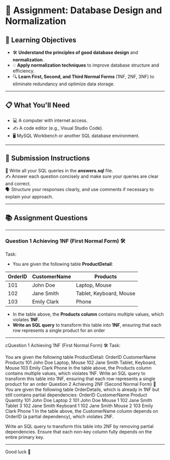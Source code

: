 # 📝 Assignment: Database Design and Normalization

## 🎯 **Learning Objectives**
* 🛠️ **Understand the principles of good database design** and **normalization**.
* 💡 **Apply normalization techniques** to improve database structure and efficiency.
* 🔍 **Learn First, Second, and Third Normal Forms** (1NF, 2NF, 3NF) to eliminate redundancy and optimize data storage.

---

## 📋 **What You'll Need**
* 💻 A computer with internet access.
* ✍️ A code editor (e.g., Visual Studio Code).
* 🖥️ MySQL Workbench or another SQL database environment.

---


## 📝 Submission Instructions  
📂 Write all your SQL queries in the **answers.sql** file.  
✍️ Answer each question concisely and make sure your queries are clear and correct.  
🗣️ Structure your responses clearly, and use comments if necessary to explain your approach.

--- 

## 📚 Assignment Questions

---

### Question 1 Achieving 1NF (First Normal Form) 🛠️
Task:
- You are given the following table **ProductDetail**:

| OrderID | CustomerName  | Products                        |
|---------|---------------|---------------------------------|
| 101     | John Doe      | Laptop, Mouse                   |
| 102     | Jane Smith    | Tablet, Keyboard, Mouse         |
| 103     | Emily Clark   | Phone                           |


- In the table above, the **Products column** contains multiple values, which violates **1NF**.
- **Write an SQL query** to transform this table into **1NF**, ensuring that each row represents a single product for an order

--- 

cQuestion 1 Achieving 1NF (First Normal Form) 🛠️
Task:

You are given the following table ProductDetail:
OrderID	CustomerName	Products
101	John Doe	Laptop, Mouse
102	Jane Smith	Tablet, Keyboard, Mouse
103	Emily Clark	Phone
In the table above, the Products column contains multiple values, which violates 1NF.
Write an SQL query to transform this table into 1NF, ensuring that each row represents a single product for an order
Question 2 Achieving 2NF (Second Normal Form) 🧩
You are given the following table OrderDetails, which is already in 1NF but still contains partial dependencies:
OrderID	CustomerName	Product	Quantity
101	John Doe	Laptop	2
101	John Doe	Mouse	1
102	Jane Smith	Tablet	3
102	Jane Smith	Keyboard	1
102	Jane Smith	Mouse	2
103	Emily Clark	Phone	1
In the table above, the CustomerName column depends on OrderID (a partial dependency), which violates 2NF.

Write an SQL query to transform this table into 2NF by removing partial dependencies. Ensure that each non-key column fully depends on the entire primary key.



---
Good luck 🚀